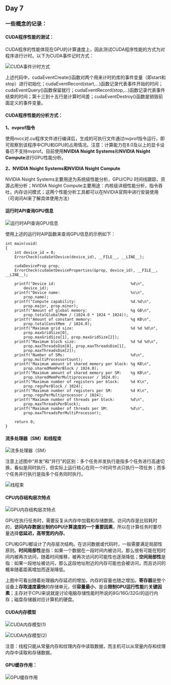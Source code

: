 ## Day 7

### 一些概念的记录：

#### CUDA程序性能的测试：

CUDA程序的性能体现在GPU的计算速度上，因此测试CUDA程序性能的方式为对程序进行计时。以下为CUDA事件记时方式：

![CUDA事件计时方式](Images/CUDA事件计时方式.png)

上述代码中，cudaEventCreate()函数对两个用来计时的库的事件变量（即start和stop）进行初始化；cudaEventRecord(start,...)函数记录代表事件开始的时间；cudaEventQuery()函数保留就行；cudaEventRecord(stop,...)函数记录代表事件结束的时间；第十三到十五行是计算时间差；cudaEventDestroy()函数是销毁前面定义的事件变量。

#### CUDA程序性能的分析方式：

**1、nvprof指令**

使用nvcc对.cu程序文件进行编译后，生成的可执行文件通过nvprof指令运行，即可观察到该程序中CPU和GPU的占用情况。注意：计算能力在8.0及以上的显卡设备已不支持nvprof。目前使用**NVIDIA Nsight Systems**和**NVIDIA Nsight Compute**进行GPU性能分析。

**2、NVIDIA Nsight Systems和NVIDIA Nsight Compute**

NVIDIA Nsight Systems主要用途为系统级性能分析，GPU/CPU 时间线跟踪，资源占用分析；NVIDIA Nsight Compute主要用途：内核级详细性能分析，指令吞吐，内存访问模式；这两个性能分析工具都可以在NVIDIA官网中进行安装使用（可询问AI来了解具体使用方法）

#### 运行时API查询GPU信息

![运行时API查询GPU信息](Images/运行时API查询GPU信息.png)

使用上述的运行时AIP函数来查询GPU信息的示例如下：

```
int main(void)
{
    int device_id = 0;
    ErrorCheck(cudaSetDevice(device_id), __FILE__, __LINE__);

    cudaDeviceProp prop;
    ErrorCheck(cudaGetDeviceProperties(&prop, device_id), __FILE__, __LINE__);

    printf("Device id:                                 %d\n",
        device_id);
    printf("Device name:                               %s\n",
        prop.name);
    printf("Compute capability:                        %d.%d\n",
        prop.major, prop.minor);
    printf("Amount of global memory:                   %g GB\n",
        prop.totalGlobalMem / (1024.0 * 1024 * 1024));
    printf("Amount of constant memory:                 %g KB\n",
        prop.totalConstMem  / 1024.0);
    printf("Maximum grid size:                         %d %d %d\n",
        prop.maxGridSize[0], 
        prop.maxGridSize[1], prop.maxGridSize[2]);
    printf("Maximum block size:                        %d %d %d\n",
        prop.maxThreadsDim[0], prop.maxThreadsDim[1], 
        prop.maxThreadsDim[2]);
    printf("Number of SMs:                             %d\n",
        prop.multiProcessorCount);
    printf("Maximum amount of shared memory per block: %g KB\n",
        prop.sharedMemPerBlock / 1024.0);
    printf("Maximum amount of shared memory per SM:    %g KB\n",
        prop.sharedMemPerMultiprocessor / 1024.0);
    printf("Maximum number of registers per block:     %d K\n",
        prop.regsPerBlock / 1024);
    printf("Maximum number of registers per SM:        %d K\n",
        prop.regsPerMultiprocessor / 1024);
    printf("Maximum number of threads per block:       %d\n",
        prop.maxThreadsPerBlock);
    printf("Maximum number of threads per SM:          %d\n",
        prop.maxThreadsPerMultiProcessor);

    return 0;
}
```

#### 流多处理器（SM）和线程束

![流多处理器（SM）](Images/流多处理器(SM).png)

注意上述图中“并发”和“并行”的区别：多个任务并发执行是指多个任务进行高速切换，看似是同时执行，但实际上运行核心在同一个时间节点只执行一项任务；而多个任务并行执行是指多个任务同时执行。

![线程束](Images/线程束.png)

#### CPU内存结构层次特点

![GPU内存结构层次特点](Images/GPU内存结构层次特点.png)

​        GPU在执行任务时，需要反复从内存中加载和存储数据。访问内存是比较耗时的，**访问内存数据**是**制约GPU计算速度的一个重要因素**，所以在计算任务时要尽量选择**低延迟，高带宽的内存**。

​        CPU和GPU都设计了内存层次结构。在访问数据或代码时，一般需要满足局部性原则。**时间局部性**是指：如果一个数据在一段时间内被访问，那么很有可能在短时间内被再次访问，随着时间推移，被再次访问的可能性也逐渐降低；**空间局部性**是指：如果一段地址被访问，那么这段地址附近的内存可能也会被访问，而且访问的概率随着距离增加而逐渐降低。

​        上图中可看出随着处理器内存延迟的增加，内存的容量也随之增加。**寄存器**是整个设备上**存取速度最快**的存储单元，但**容量最小**，是会**限制GPU运行性能**的**关键因素**；主存对于CPU来说就是讨论电脑存储性能时所说的8G/16G/32G/的运行内存；磁盘存储器对应计算机的硬盘。

#### CUDA内存模型

![CUDA内存模型(1)](Images/CUDA内存模型(1).png)

![CUDA内存模型(2)](Images/CUDA内存模型(2).png)

注意：线程只能从常量内存和纹理内存中读取数据，而主机可以从常量内存和纹理内存中读取和存储数据。

#### GPU缓存作用：


![GPU缓存作用](.\GPU缓存作用.png)
